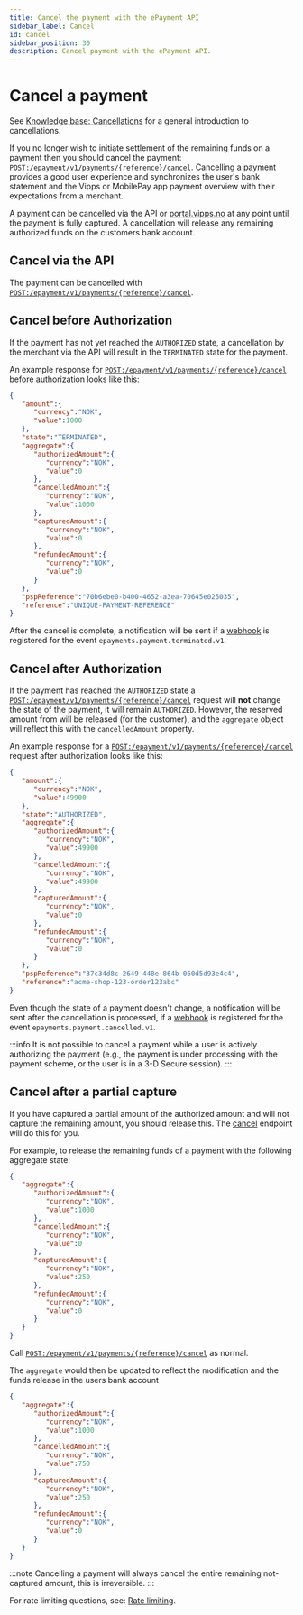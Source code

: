 ```yaml
---
title: Cancel the payment with the ePayment API
sidebar_label: Cancel
id: cancel
sidebar_position: 30
description: Cancel payment with the ePayment API.
---
```



# Cancel a payment

See
[Knowledge base: Cancellations](https://developer.vippsmobilepay.com/docs/knowledge-base/cancel)
for a general introduction to cancellations.

If you no longer wish to initiate settlement of the remaining funds on a payment
then you should cancel the payment:
[`POST:/epayment/v1/payments/{reference}/cancel`][cancel-payment-endpoint].
Cancelling a payment provides a good user experience and synchronizes
the user's bank statement and the Vipps or MobilePay app payment overview with their expectations from
a merchant.

A payment can be cancelled via the API or
[portal.vipps.no](https://portal.vipps.no)
at any point until the payment is fully captured. A cancellation will release any remaining authorized
funds on the customers bank account.

## Cancel via the API

The payment can be cancelled with
[`POST:/epayment/v1/payments/{reference}/cancel`][cancel-payment-endpoint].

## Cancel before Authorization

If the payment has not yet reached the `AUTHORIZED` state, a cancellation by the
merchant via the API will result in the `TERMINATED` state for the payment.

An example response for
[`POST:/epayment/v1/payments/{reference}/cancel`][cancel-payment-endpoint]
before authorization looks like this:

```json
{
   "amount":{
      "currency":"NOK",
      "value":1000
   },
   "state":"TERMINATED",
   "aggregate":{
      "authorizedAmount":{
         "currency":"NOK",
         "value":0
      },
      "cancelledAmount":{
         "currency":"NOK",
         "value":1000
      },
      "capturedAmount":{
         "currency":"NOK",
         "value":0
      },
      "refundedAmount":{
         "currency":"NOK",
         "value":0
      }
   },
   "pspReference":"70b6ebe0-b400-4652-a3ea-70645e025035",
   "reference":"UNIQUE-PAYMENT-REFERENCE"
}
```

After the cancel is complete, a notification will be sent if a
[webhook](../features/webhooks.md) is registered for the event
`epayments.payment.terminated.v1`.

## Cancel after Authorization

If the payment has reached the `AUTHORIZED` state a
[`POST:/epayment/v1/payments/{reference}/cancel`][cancel-payment-endpoint]
request will **not** change the state of the payment, it will remain `AUTHORIZED`.
However, the reserved amount from will be released (for the customer), and the `aggregate`
object will reflect this with the `cancelledAmount` property.

An example response for a
[`POST:/epayment/v1/payments/{reference}/cancel`][cancel-payment-endpoint]
request after authorization looks like this:

```json
{
   "amount":{
      "currency":"NOK",
      "value":49900
   },
   "state":"AUTHORIZED",
   "aggregate":{
      "authorizedAmount":{
         "currency":"NOK",
         "value":49900
      },
      "cancelledAmount":{
         "currency":"NOK",
         "value":49900
      },
      "capturedAmount":{
         "currency":"NOK",
         "value":0
      },
      "refundedAmount":{
         "currency":"NOK",
         "value":0
      }
   },
   "pspReference":"37c34d8c-2649-448e-864b-060d5d93e4c4",
   "reference":"acme-shop-123-order123abc"
}
```

Even though the state of a payment doesn't change, a notification will be sent
after the cancellation is processed, if a
[webhook](../features/webhooks.md) is registered for the event
`epayments.payment.cancelled.v1`.

:::info
It is not possible to cancel a payment while a user is actively authorizing the
payment (e.g., the payment is under processing with the payment scheme, or the
user is in a 3-D Secure session).
:::

## Cancel after a partial capture

If you have captured a partial amount of the authorized amount and will not
capture the remaining amount, you should release this.
The [cancel](https://developer.vippsmobilepay.com/api/epayment/#tag/AdjustPayments/operation/cancelPayment) endpoint will
do this for you.

For example, to release the remaining funds of a payment with the
following aggregate state:

```json
{
   "aggregate":{
      "authorizedAmount":{
         "currency":"NOK",
         "value":1000
      },
      "cancelledAmount":{
         "currency":"NOK",
         "value":0
      },
      "capturedAmount":{
         "currency":"NOK",
         "value":250
      },
      "refundedAmount":{
         "currency":"NOK",
         "value":0
      }
   }
}
```

Call
[`POST:/epayment/v1/payments/{reference}/cancel`][cancel-payment-endpoint]
as normal.

The `aggregate` would then be updated to reflect the modification and the funds
release in the users bank account

```json
{
   "aggregate":{
      "authorizedAmount":{
         "currency":"NOK",
         "value":1000
      },
      "cancelledAmount":{
         "currency":"NOK",
         "value":750
      },
      "capturedAmount":{
         "currency":"NOK",
         "value":250
      },
      "refundedAmount":{
         "currency":"NOK",
         "value":0
      }
   }
}
```

:::note
Cancelling a payment will always cancel the entire remaining not-captured amount,
this is irreversible.
:::


For rate limiting questions, see: [Rate limiting](../#rate-limiting).

[cancel-payment-endpoint]: https://developer.vippsmobilepay.com/api/epayment#tag/AdjustPayments/operation/cancelPayment
